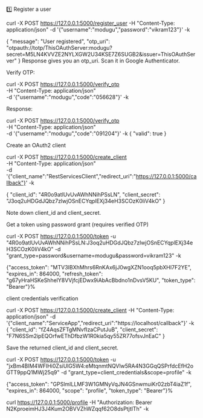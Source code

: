 
1️⃣ Register a user

curl -X POST https://127.0.0.1:5000/register_user -H "Content-Type: application/json" -d '{"username":"modugu","password":"vikram123"}' -k

{
  "message": "User registered",
  "otp_uri": "otpauth://totp/ThisOAuthServer:modugu?secret=M5LN4KVVZE2NYLXGW2U34KSE7Z6SUGB2&issuer=ThisOAuthServer"
}
Response gives you an otp_uri.
Scan it in Google Authenticator.


Verify OTP:

curl -X POST https://127.0.0.1:5000/verify_otp \
  -H "Content-Type: application/json" \
  -d '{"username":"modugu","code":"056628"}' -k

  Response:

curl -X POST https://127.0.0.1:5000/verify_otp \
  -H "Content-Type: application/json" \
  -d '{"username":"modugu","code":"091204"}' -k
{
  "valid": true
}


Create an OAuth2 client


curl -X POST https://127.0.0.1:5000/create_client \
  -H "Content-Type: application/json" \
  -d '{"client_name":"RestServicesClient","redirect_uri":"https://127.0.0.1:5000/callback"}' -k

{
  "client_id": "4R0o9atlUvUvAWhNNihPSsLN",
  "client_secret": "J3oq2uHDGdJQbz7zlwjOSnECYqplEXj34eH3SCOzK0liV4kO"
}

  Note down client_id and client_secret.



Get a token using password grant (requires verified OTP)

curl -X POST https://127.0.0.1:5000/token  -u "4R0o9atlUvUvAWhNNihPSsLN:J3oq2uHDGdJQbz7zlwjOSnECYqplEXj34eH3SCOzK0liV4kO" -d "grant_type=password&username=modugu&password=vikram123" -k


{"access_token": "MTV3IBXhMhrs6RnKAx6jJ0wgXZN1ooq5pbXHI7F2YE", "expires_in": 864000, "refresh_token": "g67yHraHSKeShhelY8VVjfcjEDwx9iAbAcBbdno1nDvsV5KU", "token_type": "Bearer"}%                  


client credentials verification

curl -X POST https://127.0.0.1:5000/create_client -H "Content-Type: application/json" -d '{"client_name":"ServiceApp","redirect_uri":"https://localhost/callback"}' -k
{
  "client_id": "fZ4AqsZFTgMNvfIzaCPutJuB",
  "client_secret": "F7N6SSm2ipEQOrfwEThDfbzW1R0kia5qy55ZR77ofsvJnEaC"
}

Save the returned client_id and client_secret.

curl -X POST https://127.0.0.1:5000/token -u "jxBm4BIM4WFIHi0ZsiUlG5W4:eMtqnmtNQVlw5RA4N3GGqQSPrfdcEfH2oGTT9ppQ1MWj25q9"  -d "grant_type=client_credentials&scope=profile" -k

{"access_token": "GPSlmILLMF3W1GMNyVqJN4GSnwmuiKr02zbT4iaZ1f", "expires_in": 864000, "scope": "profile", "token_type": "Bearer"}%

curl https://127.0.0.1:5000/profile  -H "Authorization: Bearer N2KproeimHJ3J4Kum2OBVVZhWZqqf62O8dsPtjtITh" -k
